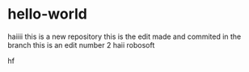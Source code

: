 # hello-world
haiiii
this is a new repository
this is the edit made and commited in the branch
this is an edit number 2
haii robosoft

hf

